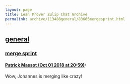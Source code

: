 ```yaml
---
layout: page
title: Lean Prover Zulip Chat Archive 
permalink: archive/113488general/83665mergesprint.html
---
```


## [general](index.html)
### [merge sprint](83665mergesprint.html)

#### [Patrick Massot (Oct 01 2018 at 20:59)](https://leanprover.zulipchat.com/#narrow/stream/113488-general/topic/merge%20sprint/near/134989749):
Wow, Johannes is merging like crazy!

